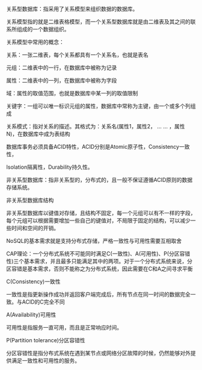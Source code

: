 关系型数据库：指采用了关系模型来组织数据的数据库。

关系模型指的就是二维表格模型，而一个关系型数据库就是由二维表及其之间的联系所组成的一个数据组织。

关系模型中常用的概念：

关系：一张二维表，每个关系都具有一个关系名，也就是表名

元组：二维表中的一行，在数据库中被称为记录

属性：二维表中的一列，在数据库中被称为字段

域：属性的取值范围，也就是数据库中某一列的取值限制

关键字：一组可以唯一标识元组的属性，数据库中常称为主键，由一个或多个列组成

关系模式：指对关系的描述。其格式为：关系名(属性1，属性2， ... ... ，属性N)，在数据库中成为表结构

数据库事务必须具备ACID特性，ACID分别是Atomic原子性，Consistency一致性，

Isolation隔离性，Durability持久性。

 

非关系型数据库：指非关系型的，分布式的，且一般不保证遵循ACID原则的数据存储系统。

非关系型数据库结构

非关系型数据库以键值对存储，且结构不固定，每一个元组可以有不一样的字段，每个元组可以根据需要增加一些自己的键值对，不局限于固定的结构，可以减少一些时间和空间的开销。

 

NoSQL的基本需求就是支持分布式存储，严格一致性与可用性需要互相取舍

CAP理论：一个分布式系统不可能同时满足C(一致性)、A(可用性)、P(分区容错性)三个基本需求，并且最多只能满足其中的两项。对于一个分布式系统来说，分区容错是基本需求，否则不能称之为分布式系统，因此需要在C和A之间寻求平衡

C(Consistency)一致性

一致性是指更新操作成功并返回客户端完成后，所有节点在同一时间的数据完全一致。与ACID的C完全不同

A(Availability)可用性

可用性是指服务一直可用，而且是正常响应时间。

P(Partition tolerance)分区容错性

分区容错性是指分布式系统在遇到某节点或网络分区故障的时候，仍然能够对外提供满足一致性和可用性的服务。

 

 